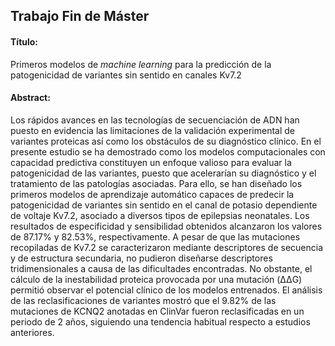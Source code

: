 ## Trabajo Fin de Máster

#### Título: 
Primeros modelos de _machine learning_ para la predicción de la patogenicidad de variantes sin sentido en canales Kv7.2

#### Abstract:
Los rápidos avances en las tecnologías de secuenciación de ADN han puesto en evidencia las limitaciones de la validación experimental de variantes proteicas así como los obstáculos de su diagnóstico clínico. En el presente estudio se ha demostrado como los modelos computacionales con capacidad predictiva constituyen un enfoque valioso para evaluar la patogenicidad de las variantes, puesto que acelerarían su diagnóstico y el tratamiento de las patologías asociadas. Para ello, se han diseñado los primeros modelos de aprendizaje automático capaces de predecir la patogenicidad de variantes sin sentido en el canal de potasio dependiente de voltaje Kv7.2, asociado a diversos tipos de epilepsias neonatales. Los resultados de especificidad y sensibilidad obtenidos alcanzaron los valores de 87.17% y 82.53%, respectivamente. A pesar de que las mutaciones recopiladas de Kv7.2 se caracterizaron mediante descriptores de secuencia y de estructura secundaria, no pudieron diseñarse descriptores tridimensionales a causa de las dificultades encontradas. No obstante, el cálculo de la inestabilidad proteica provocada por una mutación (ΔΔG) permitió observar el potencial clínico de los modelos entrenados. El análisis de las reclasificaciones de variantes mostró que el 9.82% de las mutaciones de KCNQ2 anotadas en ClinVar fueron reclasificadas en un periodo de 2 años, siguiendo una tendencia habitual respecto a estudios anteriores.
